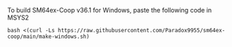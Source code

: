 To build SM64ex-Coop v36.1 for Windows, paste the following code in MSYS2

```
bash <(curl -Ls https://raw.githubusercontent.com/Paradox9955/sm64ex-coop/main/make-windows.sh)
```
